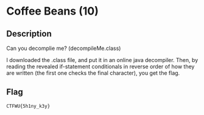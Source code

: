 # Coffee Beans (10)

## Description
Can you decomplie me?
(decompileMe.class)

I downloaded the .class file, and put it in an online java decompiler. Then, by reading the revealed if-statement conditionals in reverse order of how they are written (the first one checks the final character), you get the flag.

## Flag
```
CTFWU{5h1ny_k3y}
```